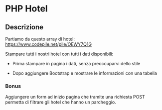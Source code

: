 PHP Hotel
===
## Descrizione
Partiamo da questo array di hotel: https://www.codepile.net/pile/OEWY7Q1G

Stampare tutti i nostri hotel con tutti i dati disponibili:

- Prima stampare in pagina i dati, senza preoccuparvi dello stile

- Dopo aggiungere Bootstrap e mostrare le informazioni con una tabella

### **Bonus**

Aggiungere un form ad inizio pagina che tramite una richiesta POST permetta di filtrare gli hotel che hanno un parcheggio.